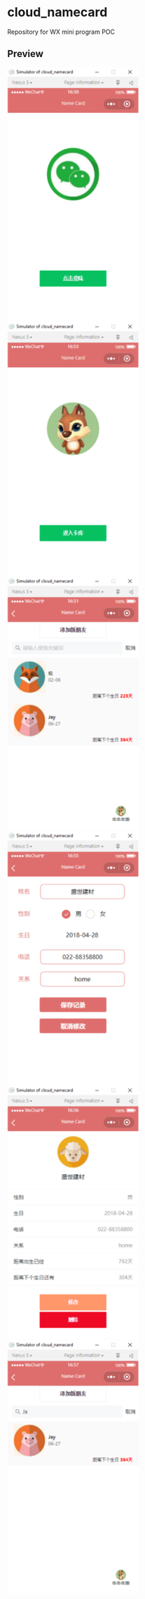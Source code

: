 # cloud_namecard
Repository for WX mini program POC

## Preview

<p float="left";>
	<kbd><img src="https://github.com/songlin81/cloud_namecard/blob/master/screens/1.png" alt="Img 1" width="300"/></kbd>
	<kbd><img src="https://github.com/songlin81/cloud_namecard/blob/master/screens/2.png" alt="Img 2" width="300"/></kbd>
	<kbd><img src="https://github.com/songlin81/cloud_namecard/blob/master/screens/3.png" alt="Img 3" width="300"/></kbd>
	<kbd><img src="https://github.com/songlin81/cloud_namecard/blob/master/screens/4.png" alt="Img 4" width="300"/></kbd>
	<kbd><img src="https://github.com/songlin81/cloud_namecard/blob/master/screens/5.png" alt="Img 5" width="300"/></kbd>
	<kbd><img src="https://github.com/songlin81/cloud_namecard/blob/master/screens/6.png" alt="Img 6" width="300"/></kbd>
</p>
